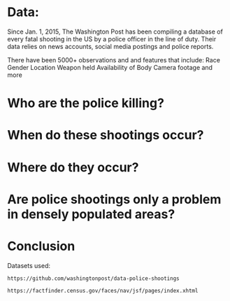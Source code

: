 # Data:

Since Jan. 1, 2015, The Washington Post has been compiling a database of every fatal shooting in the US by a police officer in the line of duty.  Their data relies on news accounts, social media postings and police reports.  

There have been 5000+ observations and and features that include:
    Race
    Gender
    Location
    Weapon held
    Availability of Body Camera footage and more


# Who are the police killing?



# When do these shootings occur?


# Where do they occur?


# Are police shootings only a problem in densely populated areas?


# Conclusion

Datasets used:  

    https://github.com/washingtonpost/data-police-shootings
                
    https://factfinder.census.gov/faces/nav/jsf/pages/index.xhtml 


